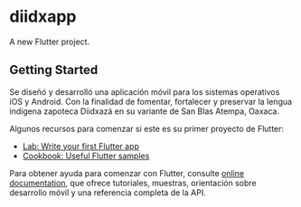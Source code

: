 # diidxapp

A new Flutter project.

## Getting Started

Se diseñó y desarrolló una aplicación móvil para los sistemas operativos iOS y Android. Con la finalidad de fomentar, fortalecer y preservar la lengua indígena zapoteca Diidxazá en su variante de San Blas Atempa, Oaxaca.

Algunos recursos para comenzar si este es su primer proyecto de Flutter:

- [Lab: Write your first Flutter app](https://flutter.dev/docs/get-started/codelab)
- [Cookbook: Useful Flutter samples](https://flutter.dev/docs/cookbook)

Para obtener ayuda para comenzar con Flutter, consulte
[online documentation](https://flutter.dev/docs), que ofrece tutoriales, muestras, orientación sobre desarrollo móvil y una referencia completa de la API.
